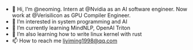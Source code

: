 - 👋 Hi, I’m @neoming. Intern at @Nvidia as an AI software engineer. Now work at @Verisilicon as GPU Compiler Engineer.
- 👀 I’m interested in system programming and AI
- 🌱 I’m currently learning MindNLP, OpenAI Triton
- 💞️ I’m also learning how to write linux kernel with rust
- 📫 How to reach me liyiming1998@qq.com

<!---
neoming/neoming is a ✨ special ✨ repository because its `README.md` (this file) appears on your GitHub profile.
You can click the Preview link to take a look at your changes.
--->
